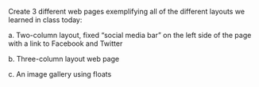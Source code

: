 
Create 3 different web pages exemplifying all of the different layouts we learned in class today:

a. Two-column layout, fixed “social media bar” on the left side of the page with a link to Facebook and Twitter

b. Three-column layout web page

c. An image gallery using floats



